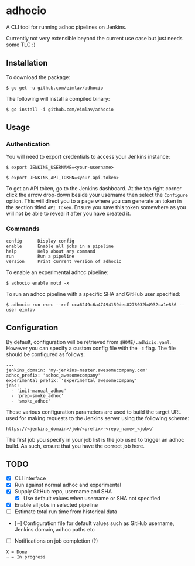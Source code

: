 # adhocio

A CLI tool for running adhoc pipelines on Jenkins.

Currently not very extensible beyond the current use case but just needs some TLC :)

## Installation

To download the package:

    $ go get -u github.com/eimlav/adhocio

The following will install a compiled binary:

    $ go install -i github.com/eimlav/adhocio

## Usage

### Authentication

You will need to export credentials to access your Jenkins instance:

    $ export JENKINS_USERNAME=<your-username>

    $ export JENKINS_API_TOKEN=<your-api-token>

To get an API token, go to the Jenkins dashboard. At the top right corner click the arrow drop-down beside your username then select the `Configure` option. This will direct you to a page where you can generate an token in the section titled `API Token`. Ensure you save this token somewhere as you will not be able to reveal it after you have created it.

### Commands

```
config      Display config 
enable      Enable all jobs in a pipeline
help        Help about any command
run         Run a pipeline
version     Print current version of adhocio
```

To enable an experimental adhoc pipeline:

    $ adhocio enable motd -x

To run an adhoc pipeline with a specific SHA and GitHub user specified:

    $ adhocio run exec --ref cca6249c6a47494159dec8278032b4932ca1e836 --user eimlav

## Configuration

By default, configuration will be retrieved from `$HOME/.adhicio.yaml`. However you can specify a custom config file with the `-c` flag.
The file should be configured as follows:

```
---
jenkins_domain: 'my-jenkins-master.awesomecompany.com'
adhoc_prefix: 'adhoc_awesomecompany'
experimental_prefix: 'experimental_awesomecompany'
jobs:
  - 'init-manual_adhoc'
  - 'prep-smoke_adhoc'
  - 'smoke_adhoc'
```

These various configuration parameters are used to build the target URL used for making requests to the Jenkins server using the following scheme:

`https://<jenkins_domain>/job/<prefix>-<repo_name>_<job>/`

The first job you specify in your job list is the job used to trigger an adhoc build. As such, ensure that you have the correct job here.

## TODO

- [X] CLI interface
- [X] Run against normal adhoc and experimental
- [X] Supply GitHub repo, username and SHA
    - [X] Use default values when username or SHA not specified
- [X] Enable all jobs in selected pipeline
- [ ] Estimate total run time from historical data
- [~] Configuration file for default values such as GitHub username, Jenkins domain, adhoc paths etc
- [ ] Notifications on job completion (?)

```
X = Done
~ = In progress
```
